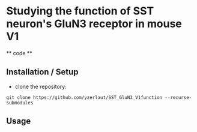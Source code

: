 # Studying the function of SST neuron's GluN3 receptor in mouse V1

** code **

## Installation / Setup

- clone the repository:
```
git clone https://github.com/yzerlaut/SST_GluN3_V1function --recurse-submodules
```

## Usage


